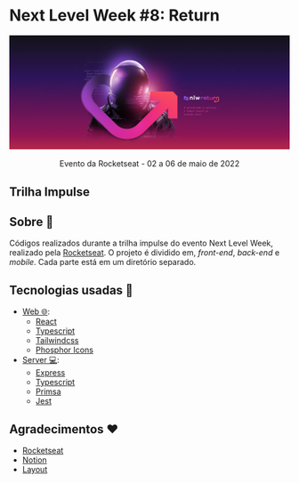 # Next Level Week #8: Return

![nlw-heat-impulse-logo](./archive/nlw-return.png)

<p align="center">Evento da Rocketseat - 02 a 06 de maio de 2022</p>

## Trilha Impulse

## Sobre :pencil:

Códigos realizados durante a trilha impulse do evento Next Level Week, realizado pela [Rocketseat](https://www.rocketseat.com.br/).
O projeto é dividido em, _front-end_, _back-end_ e _mobile_. Cada parte está em um diretório separado.

## Tecnologias usadas :rocket:

- [Web 🌐](./web):
  - [React](https://pt-br.reactjs.org/)
  - [Typescript](https://www.typescriptlang.org/)
  - [Tailwindcss](https://tailwindcss.com/)
  - [Phosphor Icons](https://phosphoricons.com/)
- [Server 💻](./server):
  - [Express](https://expressjs.com/pt-br/)
  - [Typescript](https://www.typescriptlang.org/)
  - [Primsa](https://www.prisma.io/)
  - [Jest](https://jestjs.io/pt-BR/)

## Agradecimentos :heart:

- [Rocketseat](https://www.rocketseat.com.br/)
- [Notion](https://efficient-sloth-d85.notion.site/Impulse-58f2daadb8e1433894420cbc57571087)
- [Layout](https://www.figma.com/community/file/1102912516166573468)


